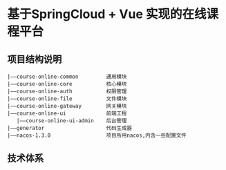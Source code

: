 # 基于SpringCloud + Vue 实现的在线课程平台

## 项目结构说明

```
|——course-online-common    		通用模块
|——course-online-core 			核心模块
|——course-online-auth 			权限管理
|——course-online-file 			文件模块
|——course-online-gateway		网关模块
|——course-online-ui    	        前端工程
   |——course-online-ui-admin    后台管理
|——generator                    代码生成器
|——nacos-1.3.0                  项目所用nacos,内含一些配置文件

```

## 技术体系

